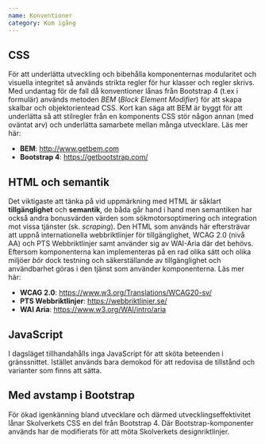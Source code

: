 ```yaml
---
name: Konventioner
category: Kom igång
---
```


## CSS
För att underlätta utveckling och bibehålla komponenternas modularitet och visuella integritet så används strikta regler för hur klasser och regler skrivs. Med undantag för de fall då konventioner lånas från Bootstrap 4 (t.ex i formulär) används metoden _BEM_ (_Block Element Modifier_) för att skapa skalbar och objektorientead CSS. Kort kan säga att BEM är byggt för att underlätta så att stilregler från en komponents CSS stör någon annan (med oväntat arv) och underlätta samarbete mellan många utvecklare. Läs mer här:

- **BEM**: http://www.getbem.com
- **Bootstrap 4**: https://getbootstrap.com/

## HTML och semantik
Det viktigaste att tänka på vid uppmärkning med HTML är såklart **tillgänglighet** och **semantik**, de båda går hand i hand men semantiken har också andra bonusvärden värden som sökmotorsoptimering och integration mot vissa tjänster (sk. _scraping_). Den HTML som används här eftersträvar att uppnå internationella webbriktlinjer för tillgänglighet, WCAG 2.0 (nivå AA) och PTS Webbriktlinjer samt använder sig av WAI-Aria där det behövs. Eftersom komponenterna kan implementeras på en rad olika sätt och olika miljöer _bör_ dock testning och säkerställande av tillgänglighet och användbarhet göras i den tjänst som använder komponenterna. Läs mer här:

- **WCAG 2.0**: https://www.w3.org/Translations/WCAG20-sv/
- **PTS Webbriktlinjer**: https://webbriktlinjer.se/
- **WAI Aria**: https://www.w3.org/WAI/intro/aria

## JavaScript
I dagsläget tillhandahålls inga JavaScript för att sköta beteenden i gränssnittet. Istället används bara demokod för att redovisa de tillstånd och varianter som finns att sätta.

## Med avstamp i Bootstrap
För ökad igenkänning bland utvecklare och därmed utvecklingseffektivitet lånar Skolverkets CSS en del från Bootstrap 4. Där Bootstrap-komponenter används har de modifierats för att möta Skolverkets designriktlinjer.

